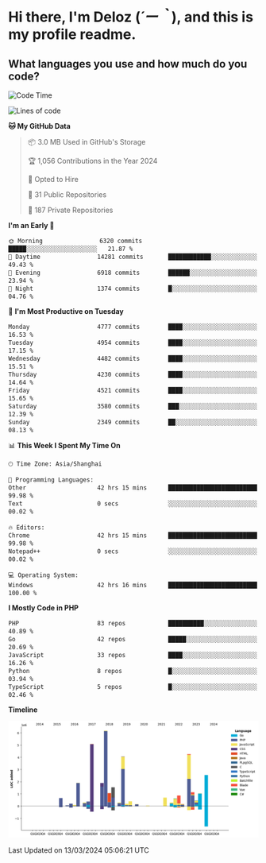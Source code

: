 # **Hi there, I'm Deloz (*´ー｀*), and this is my profile readme.**

## **What languages you use and how much do you code?**

<!--START_SECTION:waka-->
![Code Time](http://img.shields.io/badge/Code%20Time-3%2C451%20hrs%2033%20mins-blue)

![Lines of code](https://img.shields.io/badge/From%20Hello%20World%20I%27ve%20Written-36.5%20million%20lines%20of%20code-blue)

**🐱 My GitHub Data** 

> 📦 3.0 MB Used in GitHub's Storage 
 > 
> 🏆 1,056 Contributions in the Year 2024
 > 
> 💼 Opted to Hire
 > 
> 📜 31 Public Repositories 
 > 
> 🔑 187 Private Repositories 
 > 
**I'm an Early 🐤** 

```text
🌞 Morning                6320 commits        █████░░░░░░░░░░░░░░░░░░░░   21.87 % 
🌆 Daytime                14281 commits       ████████████░░░░░░░░░░░░░   49.43 % 
🌃 Evening                6918 commits        ██████░░░░░░░░░░░░░░░░░░░   23.94 % 
🌙 Night                  1374 commits        █░░░░░░░░░░░░░░░░░░░░░░░░   04.76 % 
```
📅 **I'm Most Productive on Tuesday** 

```text
Monday                   4777 commits        ████░░░░░░░░░░░░░░░░░░░░░   16.53 % 
Tuesday                  4954 commits        ████░░░░░░░░░░░░░░░░░░░░░   17.15 % 
Wednesday                4482 commits        ████░░░░░░░░░░░░░░░░░░░░░   15.51 % 
Thursday                 4230 commits        ████░░░░░░░░░░░░░░░░░░░░░   14.64 % 
Friday                   4521 commits        ████░░░░░░░░░░░░░░░░░░░░░   15.65 % 
Saturday                 3580 commits        ███░░░░░░░░░░░░░░░░░░░░░░   12.39 % 
Sunday                   2349 commits        ██░░░░░░░░░░░░░░░░░░░░░░░   08.13 % 
```


📊 **This Week I Spent My Time On** 

```text
🕑︎ Time Zone: Asia/Shanghai

💬 Programming Languages: 
Other                    42 hrs 15 mins      █████████████████████████   99.98 % 
Text                     0 secs              ░░░░░░░░░░░░░░░░░░░░░░░░░   00.02 % 

🔥 Editors: 
Chrome                   42 hrs 15 mins      █████████████████████████   99.98 % 
Notepad++                0 secs              ░░░░░░░░░░░░░░░░░░░░░░░░░   00.02 % 

💻 Operating System: 
Windows                  42 hrs 16 mins      █████████████████████████   100.00 % 
```

**I Mostly Code in PHP** 

```text
PHP                      83 repos            ██████████░░░░░░░░░░░░░░░   40.89 % 
Go                       42 repos            █████░░░░░░░░░░░░░░░░░░░░   20.69 % 
JavaScript               33 repos            ████░░░░░░░░░░░░░░░░░░░░░   16.26 % 
Python                   8 repos             █░░░░░░░░░░░░░░░░░░░░░░░░   03.94 % 
TypeScript               5 repos             █░░░░░░░░░░░░░░░░░░░░░░░░   02.46 % 
```



**Timeline**

![Lines of Code chart](https://raw.githubusercontent.com/deloz/deloz/main/assets/bar_graph.png)


 Last Updated on 13/03/2024 05:06:21 UTC
<!--END_SECTION:waka-->
